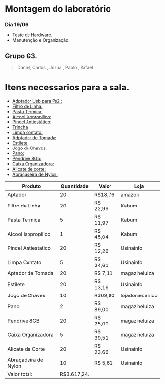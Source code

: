 # Montagem do laboratório 

### Dia 19/06
- Teste de Hardware.
- Manutenção e Organização.
## Grupo G3.
> Daniel, Carlos , Joana , Pablo , Rafael

# Itens necessarios para a sala.
-  [Adptador Usb para Ps2 :](https://www.amazon.com.br/Cabo-Adaptador-PS2-Femea-Macho/dp/B0754GRRV6/ref=asc_df_B0754GRRV6/?tag=googleshopp00-20&linkCode=df0&hvadid=435638816339&hvpos=&hvnetw=g&hvrand=9465232176638773360&hvpone=&hvptwo=&hvqmt=&hvdev=c&hvdvcmdl=&hvlocint=&hvlocphy=9102289&hvtargid=pla-907565750325&psc=1) 
-  [Filtro de Linha:](https://www.kabum.com.br/produto/241782/filtro-de-linha-slim-force-line-5-tomadas-bivolt-preto-0060500016?gclid=CjwKCAjwyqWkBhBMEiwAp2yUFjc88UFJP4SLKg-THR8MpYUC-tOAC8ovu652NZi5SCK8LcM_EfZ9CxoCGvUQAvD_BwE)
- [Pasta Termica:](https://www.kabum.com.br/produto/127364/pasta-termica-implastec-pote-com-50g)
- [Alcool Isopropilico:](https://www.kabum.com.br/produto/412705/alcool-para-limpeza-de-componentes-implastec-eletronicos-e-pci-1000ml)
- [Pincel Antiestático:](https://www.usinainfo.com.br/escova-pincel-antiestatico/pincel-antiestatico-para-limpeza-de-placas-de-circuito-impresso-equipamentos-e-componentes-diversos-us38-836.html?search_query=Pincel+Antiestatico&results=9)
- [Trincha](https://www.magazineluiza.com.br/pincel-trincha-tigre-500/p/abh024db8k/cj/trnh/)
- [Limpa contato:](https://www.usinainfo.com.br/limpa-contato/limpa-contato-spray-contactec-210ml-implastec-1931.html?search_query=limpa+contato&results=17)
- [Adptador de Tomada:](https://www.magazineluiza.com.br/plug-adaptador-de-tomada-preto-20a-universal-tr/p/ckf535k103/cj/adba/)
- [Estilete:](https://www.usinainfo.com.br/estilete-de-precisao/estilete-retratil-15mm-multiuso-kit-com-2-unidades-1988.html)
- [Jogo de Chaves:](https://www.lojadomecanico.com.br/produto/110858/2/301/Jogo-18-pecas-de-Chave-de-FendaPhillips/153/?utm_source=googleshopping&utm_campaign=xmlshopping&utm_medium=cpc&utm_content=110858&gclid=CjwKCAjwyqWkBhBMEiwAp2yUFlp-5YjjeOI5Y6I82OfSjb3BE8Blg8nBjH7FHQ82QL3nMmks5IT0RRoCAfwQAvD_BwE)
- [Pano:](https://www.magazineluiza.com.br/pano-multiuso-240-metros-28x40cm-reutilizavel-600-panos-inoven/p/dhdkgdg1d7/me/pano/)
- [Pendrive 8Gb:](https://www.magazineluiza.com.br/pen-drive-8gb-sandisk-cruzer-blade-software-secureaccess/p/gh88e1fedd/in/pedv/)
- [Caixa Organizadora:](https://www.magazineluiza.com.br/caixa-organizadora-container-56-litros-c-tampa-e-trava-preta-25793pm-arqplast/p/gc71kad67j/ud/udcx/)
- [Alicate de corte:](https://www.usinainfo.com.br/alicate-de-corte-diagonal/alicate-de-corte-diagonal-45-115mm-21a504-hikari-2135.html?search_query=alicate+de+corte&results=25)
- [Abraçadeira de Nylon:](https://www.usinainfo.com.br/parafusos-e-espacadores/abracadeira-de-nylon-25x100mm-preta-kit-com-100-unidades-3312.html?search_query=Abracadeira+de+Nylon&results=14)
    
|  Produto |  Quantidade |  Valor | Loja  |   
|---|---|---|---|
|Aptador|20|R$18,76|amazon|   
|Filtro de Linha|20|R$ 22,99|Kabum|   
|Pasta Termica|5|R$ 11,97|Kabum|   
|Alcool Isopropilico|1|R$ 45,04|Kabum|   
|Pincel Antiestatico|20|R$ 12,26|Usinainfo|  
|Limpa Contato|5|R$ 24,61|Usinainfo|
|Aptador de Tomada|20|R$ 7,11|magazineluiza|   
|Estilete|20|R$ 13,16|Usinainfo|   
|Jogo de Chaves|10|R$69,90 |lojadomecanico|   
|Pano|2|R$ 89,00|magazineluiza|
|Pendrive 8GB|20|R$ 25,00|magazineluiza|   
|Caixa Organizadora|5|R$ 39,51|magazineluiza|
|Alicate de Corte|20|R$ 23,66|Usinainfo|
|Abraçadeira de Nylon|10|R$ 5,61|Usinainfo|
|Valor total:|R$3.617,24.||
 

